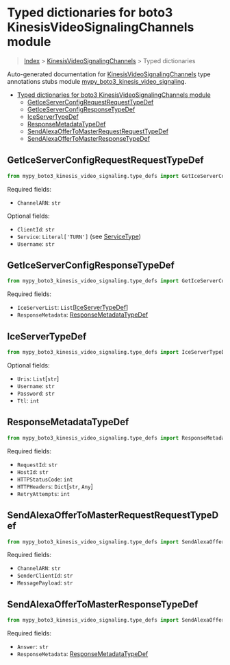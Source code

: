 # Typed dictionaries for boto3 KinesisVideoSignalingChannels module

> [Index](..) > [KinesisVideoSignalingChannels](.) > Typed dictionaries

Auto-generated documentation for
[KinesisVideoSignalingChannels](https://boto3.amazonaws.com/v1/documentation/api/latest/reference/services/kinesis-video-signaling.html#KinesisVideoSignalingChannels)
type annotations stubs module
[mypy_boto3_kinesis_video_signaling](https://pypi.org/project/mypy-boto3-kinesis-video-signaling/).

- [Typed dictionaries for boto3 KinesisVideoSignalingChannels module](#typed-dictionaries-for-boto3-kinesisvideosignalingchannels-module)
  - [GetIceServerConfigRequestRequestTypeDef](#geticeserverconfigrequestrequesttypedef)
  - [GetIceServerConfigResponseTypeDef](#geticeserverconfigresponsetypedef)
  - [IceServerTypeDef](#iceservertypedef)
  - [ResponseMetadataTypeDef](#responsemetadatatypedef)
  - [SendAlexaOfferToMasterRequestRequestTypeDef](#sendalexaoffertomasterrequestrequesttypedef)
  - [SendAlexaOfferToMasterResponseTypeDef](#sendalexaoffertomasterresponsetypedef)

## GetIceServerConfigRequestRequestTypeDef

```python
from mypy_boto3_kinesis_video_signaling.type_defs import GetIceServerConfigRequestRequestTypeDef
```

Required fields:

- `ChannelARN`: `str`

Optional fields:

- `ClientId`: `str`
- `Service`: `Literal['TURN']` (see [ServiceType](./literals.md#servicetype))
- `Username`: `str`

## GetIceServerConfigResponseTypeDef

```python
from mypy_boto3_kinesis_video_signaling.type_defs import GetIceServerConfigResponseTypeDef
```

Required fields:

- `IceServerList`:
  `List`\[[IceServerTypeDef](./type_defs.md#iceservertypedef)\]
- `ResponseMetadata`:
  [ResponseMetadataTypeDef](./type_defs.md#responsemetadatatypedef)

## IceServerTypeDef

```python
from mypy_boto3_kinesis_video_signaling.type_defs import IceServerTypeDef
```

Optional fields:

- `Uris`: `List`\[`str`\]
- `Username`: `str`
- `Password`: `str`
- `Ttl`: `int`

## ResponseMetadataTypeDef

```python
from mypy_boto3_kinesis_video_signaling.type_defs import ResponseMetadataTypeDef
```

Required fields:

- `RequestId`: `str`
- `HostId`: `str`
- `HTTPStatusCode`: `int`
- `HTTPHeaders`: `Dict`\[`str`, `Any`\]
- `RetryAttempts`: `int`

## SendAlexaOfferToMasterRequestRequestTypeDef

```python
from mypy_boto3_kinesis_video_signaling.type_defs import SendAlexaOfferToMasterRequestRequestTypeDef
```

Required fields:

- `ChannelARN`: `str`
- `SenderClientId`: `str`
- `MessagePayload`: `str`

## SendAlexaOfferToMasterResponseTypeDef

```python
from mypy_boto3_kinesis_video_signaling.type_defs import SendAlexaOfferToMasterResponseTypeDef
```

Required fields:

- `Answer`: `str`
- `ResponseMetadata`:
  [ResponseMetadataTypeDef](./type_defs.md#responsemetadatatypedef)
